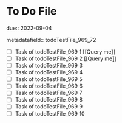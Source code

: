 # To Do File

due:: 2022-09-04

metadatafield:: todoTestFile_969_72

- [ ] Task of todoTestFile_969 1 [[Query me]]
- [ ] Task of todoTestFile_969 2 [[Query me]]
- [ ] Task of todoTestFile_969 3
- [ ] Task of todoTestFile_969 4
- [ ] Task of todoTestFile_969 5
- [ ] Task of todoTestFile_969 6
- [ ] Task of todoTestFile_969 7
- [ ] Task of todoTestFile_969 8
- [ ] Task of todoTestFile_969 9
- [ ] Task of todoTestFile_969 10